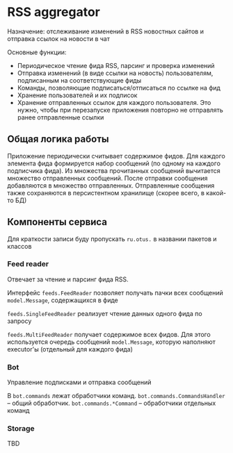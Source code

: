 # RSS aggregator

Назначение: отслеживание изменений в RSS новостных сайтов и отправка ссылок на новости в чат

Основные функции:
* Периодическое чтение фида RSS, парсинг и проверка изменений
* Отправка изменений (в виде ссылки на новость) пользователям, подписанным на соответствующие фиды
* Команды, позволяющие подписаться/отписаться по ссылке на фид
* Хранение пользователей и их подписок
* Хранение отправленных ссылок для каждого пользователя. Это нужно, чтобы при перезапуске приложения повторно не
отправлять ранее отправленные ссылки

## Общая логика работы

Приложение периодически считывает содержимое фидов. Для каждого элемента фида формируется набор сообщений (по одному на
каждого подписчика фида). Из множества прочитанных сообщений вычитается множество отправленных сообщений. После отправки
сообщения добавляются в множество отправленных. Отправленные сообщения также сохраняются в персистентном хранилище
(скорее всего, в какой-то БД)

## Компоненты сервиса

Для краткости записи буду пропускать `ru.otus.` в названии пакетов и классов 

### Feed reader

Отвечает за чтение и парсинг фида RSS.

Интерфейс `feeds.FeedReader` позволяет получать пачки всех сообщений `model.Message`, содержащихся в фиде

`feeds.SingleFeedReader` реализует чтение данных одного фида по запросу

`feeds.MultiFeedReader` получает содержимое всех фидов. Для этого используется очередь сообщений `model.Message`,
которую наполняют executor'ы (отдельный для каждого фида)

### Bot

Управление подписками и отправка сообщений

В `bot.commands` лежат обработчики команд. `bot.commands.CommandsHandler` – общий обработчик. `bot.commands.*Command` –
обработчики отдельных команд

### Storage

TBD
